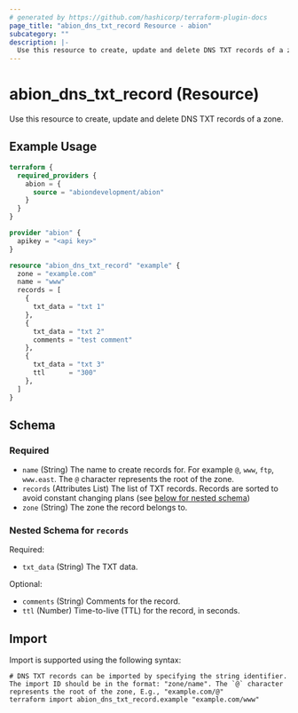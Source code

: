 ```yaml
---
# generated by https://github.com/hashicorp/terraform-plugin-docs
page_title: "abion_dns_txt_record Resource - abion"
subcategory: ""
description: |-
  Use this resource to create, update and delete DNS TXT records of a zone.
---
```


# abion_dns_txt_record (Resource)

Use this resource to create, update and delete DNS TXT records of a zone.

## Example Usage

```terraform
terraform {
  required_providers {
    abion = {
      source = "abiondevelopment/abion"
    }
  }
}

provider "abion" {
  apikey = "<api key>"
}

resource "abion_dns_txt_record" "example" {
  zone = "example.com"
  name = "www"
  records = [
    {
      txt_data = "txt 1"
    },
    {
      txt_data = "txt 2"
      comments = "test comment"
    },
    {
      txt_data = "txt 3"
      ttl      = "300"
    },
  ]
}
```

<!-- schema generated by tfplugindocs -->
## Schema

### Required

- `name` (String) The name to create records for. For example `@`, `www`, `ftp`, `www.east`. The `@` character represents the root of the zone.
- `records` (Attributes List) The list of TXT records. Records are sorted to avoid constant changing plans (see [below for nested schema](#nestedatt--records))
- `zone` (String) The zone the record belongs to.

<a id="nestedatt--records"></a>
### Nested Schema for `records`

Required:

- `txt_data` (String) The TXT data.

Optional:

- `comments` (String) Comments for the record.
- `ttl` (Number) Time-to-live (TTL) for the record, in seconds.

## Import

Import is supported using the following syntax:

```shell
# DNS TXT records can be imported by specifying the string identifier. The import ID should be in the format: "zone/name". The `@` character represents the root of the zone, E.g., "example.com/@"
terraform import abion_dns_txt_record.example "example.com/www"
```
